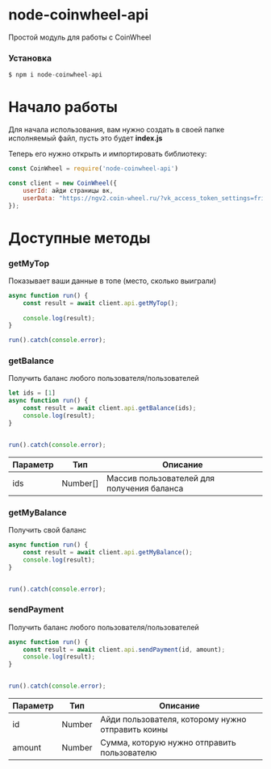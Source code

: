 # node-coinwheel-api
Простой модуль для работы с CoinWheel



### Установка

```js
$ npm i node-coinwheel-api
```

# Начало работы
Для начала использования, вам нужно создать в своей папке исполняемый файл, пусть это будет **index.js**

Теперь его нужно открыть и импортировать библиотеку:
```js
const CoinWheel = require('node-coinwheel-api')

const client = new CoinWheel({ 
    userId: айди страницы вк, 
    userData: "https://ngv2.coin-wheel.ru/?vk_access_token_settings=friends&vk_app_id=7611829&vk_are_notifications_enabled=0&vk_is_app_user=1&vk_is_favorite=0&vk_language=ru&vk_platform=desktop_web&vk_ref=other&vk_ts=***&vk_user_id=***&sign=***"
});

```



# Доступные методы

### getMyTop  
Показывает ваши данные в топе (место, сколько выиграли)

```js
async function run() {
    const result = await client.api.getMyTop();
    
    console.log(result);
}

run().catch(console.error);
```



### getBalance
Получить баланс любого пользователя/пользователей
```js
let ids = [1]
async function run() {
    const result = await client.api.getBalance(ids);
    console.log(result);
}


run().catch(console.error);
```

|Параметр|Тип|Описание|
|-|-|-|
|ids|Number[]|Массив пользователей для получения баланса|



### getMyBalance
Получить свой баланс
```js
async function run() {
    const result = await client.api.getMyBalance();
    console.log(result);
}


run().catch(console.error);
```


### sendPayment
Получить баланс любого пользователя/пользователей
```js
async function run() {
    const result = await client.api.sendPayment(id, amount);
    console.log(result);
}


run().catch(console.error);
```

|Параметр|Тип|Описание|
|-|-|-|
|id|Number|Айди пользователя, которому нужно отправить коины|
|amount|Number|Сумма, которую нужно отправить пользователю|
